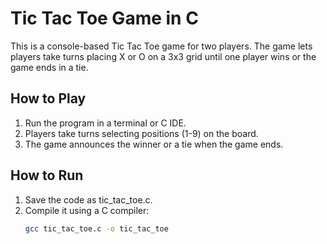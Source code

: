 # Tic Tac Toe Game in C

This is a console-based Tic Tac Toe game for two players. The game lets players take turns placing X or O on a 3x3 grid until one player wins or the game ends in a tie.

## How to Play
1. Run the program in a terminal or C IDE.
2. Players take turns selecting positions (1-9) on the board.
3. The game announces the winner or a tie when the game ends.

## How to Run
1. Save the code as tic_tac_toe.c.
2. Compile it using a C compiler:
   ```bash
   gcc tic_tac_toe.c -o tic_tac_toe
